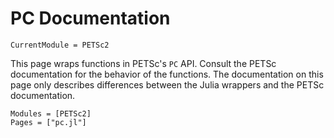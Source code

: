 # PC Documentation

```@meta
CurrentModule = PETSc2
```
This page wraps functions in PETSc's `PC` API.  Consult the PETSc documentation
for the behavior of the functions.  The documentation on this page only
describes differences between the Julia wrappers and the PETSc documentation.


```@autodocs
Modules = [PETSc2]
Pages = ["pc.jl"]
```
